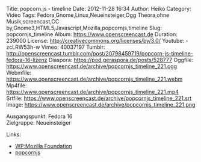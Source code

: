 Title: popcorn.js - timeline
Date: 2012-11-28 16:34
Author: Heiko
Category: Video
Tags: Fedora,Gnome,Linux,Neueinsteiger,Ogg Theora,ohne Musik,screencast,CC by,Gnome3,HTML5,Javascript,Mozilla,popcornjs,timeline
Slug: popcornjs_timeline
Album: https://www.openscreencast.de
Duration: 239000
License: http://creativecommons.org/licenses/by/3.0/
Youtube: -zcLRW53h-w
Vimeo: 40037197
Tumblr: http://openscreencast.tumblr.com/post/20798459719/popcorn-js-timeline-fedora-16-lizenz
Diaspora: https://pod.geraspora.de/posts/528777
Oggfile: https://www.openscreencast.de/archive/popcornjs_timeline_221.ogg
Webmfile: https://www.openscreencast.de/archive/popcornjs_timeline_221.webm
Mp4file: https://www.openscreencast.de/archive/popcornjs_timeline_221.mp4
Srtfile: https://www.openscreencast.de/archive/popcornjs_timeline_221.srt
Image: https://www.openscreencast.de/archive/popcornjs_timeline_221.png

Ausgangspunkt: Fedora 16  
Zielgruppe: Neueinsteiger  

Links:

  * [WP:Mozilla Foundation](https://de.wikipedia.org/wiki/Mozilla_Foundation "Link zu WP:Mozilla_Foundation")
  * [popcornjs](http://popcornjs.org/ "Link zu popcornjs")

